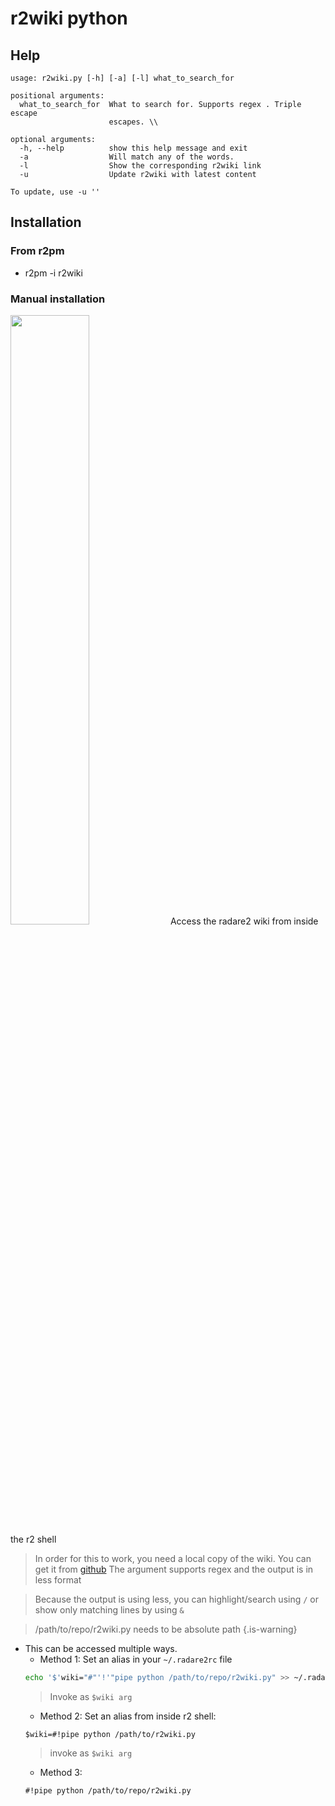 <!-- TITLE: r2wiki.py -->

# r2wiki python
## Help

```text
usage: r2wiki.py [-h] [-a] [-l] what_to_search_for

positional arguments:
  what_to_search_for  What to search for. Supports regex . Triple escape
                      escapes. \\

optional arguments:
  -h, --help          show this help message and exit
  -a                  Will match any of the words.
  -l                  Show the corresponding r2wiki link
  -u                  Update r2wiki with latest content

To update, use -u ''
```

## Installation
### From r2pm
- r2pm -i r2wiki
### Manual installation
<a href="https://asciinema.org/a/e9jU79M8c8cdMsgsyREfDH5qm" target="_blank"><img src="https://asciinema.org/a/e9jU79M8c8cdMsgsyREfDH5qm.png" width="50%" align="middle"/></a>
Access the radare2 wiki from inside the r2 shell
> In order for this to work, you need a local copy of the wiki. You can get it from [github](https://github.com/securisec/radare2_wiki)
> The argument supports regex and the output is in less format

> Because the output is using less, you can highlight/search using `/` or show only matching lines by using `&`

> /path/to/repo/r2wiki.py needs to be absolute path {.is-warning}

- This can be accessed multiple ways. 
	- Method 1: Set an alias in your `~/.radare2rc` file		
    ```sh
    echo '$'wiki="#"'!'"pipe python /path/to/repo/r2wiki.py" >> ~/.radare2rc
    ```
	 > Invoke as `$wiki arg`
	- Method 2: Set an alias from inside r2 shell:
	```text
	$wiki=#!pipe python /path/to/r2wiki.py
	```
	 > invoke as `$wiki arg`
	- Method 3: 
    ```text
    #!pipe python /path/to/repo/r2wiki.py
    ```
		


<p hidden>python wiki</p>
		